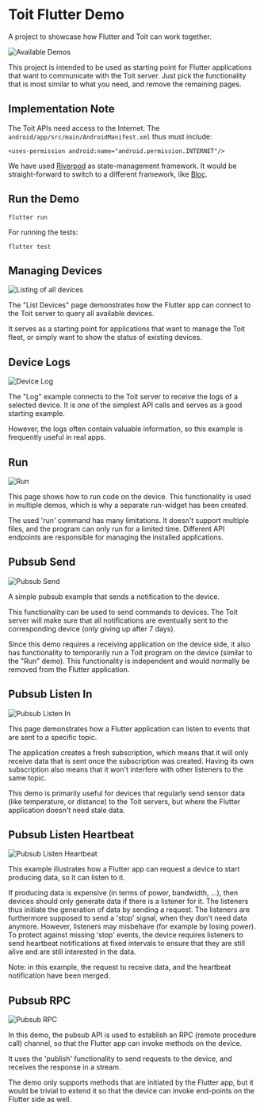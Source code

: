 # Toit Flutter Demo

A project to showcase how Flutter and Toit can work together.

![Available Demos](screenshots/home.png?raw=true)

This project is intended to be used as starting point for Flutter
applications that want to communicate with the Toit server. Just
pick the functionality that is most similar to what you need, and
remove the remaining pages.

## Implementation Note
The Toit APIs need access to the Internet.
The `android/app/src/main/AndroidManifest.xml` thus must include:

```
<uses-permission android:name="android.permission.INTERNET"/>
```

We have used [Riverpod](https://riverpod.dev) as state-management
framework. It would be straight-forward to switch to a different
framework, like [Bloc](https://bloclibrary.dev).

## Run the Demo

``` shell
flutter run
```

For running the tests:
```
flutter test
```

## Managing Devices

![Listing of all devices](screenshots/listing.png?raw=true)

The "List Devices" page demonstrates how the Flutter app can
connect to the Toit server to query all available devices.

It serves as a starting point for applications that want to
manage the Toit fleet, or simply want to show the status of
existing devices.

## Device Logs

![Device Log](screenshots/log.png?raw=true)

The "Log" example connects to the Toit server to receive the logs
of a selected device. It is one of the simplest API calls and
serves as a good starting example.

However, the logs often contain valuable information, so this
example is frequently useful in real apps.

## Run

![Run](screenshots/run.png?raw=true)

This page shows how to run code on the device. This functionality is
used in multiple demos, which is why a separate run-widget has been
created.

The used 'run' command has many limitations. It doesn't support multiple
files, and the program can only run for a limited time. Different API
endpoints are responsible for managing the installed applications. 

## Pubsub Send

![Pubsub Send](screenshots/pubsub_send.png?raw=true)

A simple pubsub example that sends a notification to the device.

This functionality can be used to send commands to devices. The Toit
server will make sure that all notifications are eventually sent to
the corresponding device (only giving up after 7 days).

Since this demo requires a receiving application on the device side,
it also has functionality to temporarily run a Toit program on the
device (similar to the "Run" demo). This functionality is independent
and would normally be removed from the Flutter application.

## Pubsub Listen In

![Pubsub Listen In](screenshots/pubsub_listen_in.png?raw=true)

This page demonstrates how a Flutter application can listen to events
that are sent to a specific topic.

The application creates a fresh subscription, which means that it will
only receive data that is sent once the subscription was created. Having
its own subscription also means that it won't interfere with other
listeners to the same topic.

This demo is primarily useful for devices that regularly send sensor data
(like temperature, or distance) to the Toit servers, but where the Flutter
application doesn't need stale data.

## Pubsub Listen Heartbeat

![Pubsub Listen Heartbeat](screenshots/pubsub_listen_heartbeat.png?raw=true)

This example illustrates how a Flutter app can request a device to start
producing data, so it can listen to it.

If producing data is expensive (in terms of power, bandwidth, ...), then
devices should only generate data if there is a listener for it. The
listeners thus initiate the generation of data by sending a request.
The listeners are furthermore supposed to send a 'stop' signal, when they
don't need data anymore. However, listeners may misbehave (for example by
losing power). To protect against missing 'stop' events, the device
requires listeners to send heartbeat notifications at fixed intervals to
ensure that they are still alive and are still interested in the data.

Note: in this example, the request to receive data, and the heartbeat
notification have been merged.

## Pubsub RPC

![Pubsub RPC](screenshots/pubsub_rpc.png?raw=true)

In this demo, the pubsub API is used to establish an RPC (remote procedure
call) channel, so that the Flutter app can invoke methods on the device.

It uses the 'publish' functionality to send requests to the device, and
receives the response in a stream.

The demo only supports methods that are initiated by the Flutter app, but
it would be trivial to extend it so that the device can invoke end-points on
the Flutter side as well.
